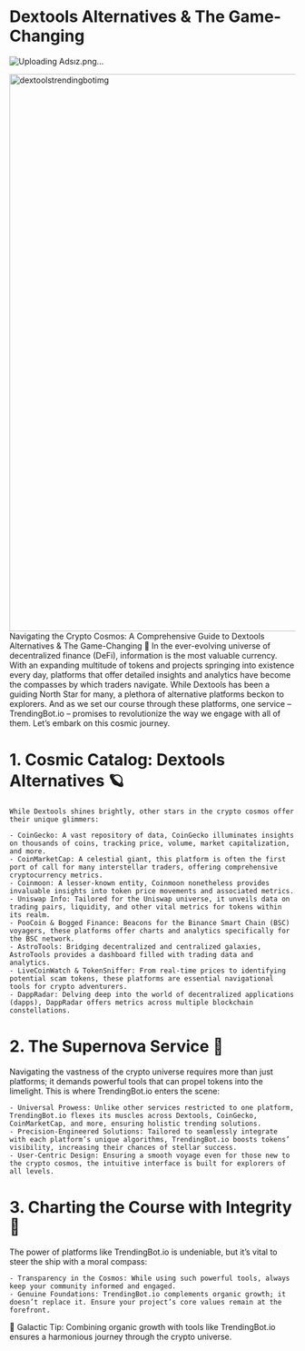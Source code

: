 # Dextools Alternatives & The Game-Changing

![Uploading Adsız.png…]()

<img width="980" alt="dextoolstrendingbotimg" src="https://github.com/sophiemarshall105/ThebotDevsRepo/assets/162816962/37803aa7-7076-46fa-bdcf-44732e06a6f4">
Navigating the Crypto Cosmos: A Comprehensive Guide to Dextools Alternatives & The Game-Changing 🌌
  In the ever-evolving universe of decentralized finance (DeFi), information is the most valuable currency. With an expanding multitude of tokens and projects springing into existence every day, platforms that offer detailed insights and analytics have become the compasses by which traders navigate. While Dextools has been a guiding North Star for many, a plethora of alternative platforms beckon to explorers. And as we set our course through these platforms, one service – TrendingBot.io – promises to revolutionize the way we engage with all of them. Let’s embark on this cosmic journey.

 # 1. Cosmic Catalog: Dextools Alternatives 🪐
    While Dextools shines brightly, other stars in the crypto cosmos offer their unique glimmers:

    - CoinGecko: A vast repository of data, CoinGecko illuminates insights on thousands of coins, tracking price, volume, market capitalization, and more.
    - CoinMarketCap: A celestial giant, this platform is often the first port of call for many interstellar traders, offering comprehensive cryptocurrency metrics.
    - Coinmoon: A lesser-known entity, Coinmoon nonetheless provides invaluable insights into token price movements and associated metrics.
    - Uniswap Info: Tailored for the Uniswap universe, it unveils data on trading pairs, liquidity, and other vital metrics for tokens within its realm.
    - PooCoin & Bogged Finance: Beacons for the Binance Smart Chain (BSC) voyagers, these platforms offer charts and analytics specifically for the BSC network.
    - AstroTools: Bridging decentralized and centralized galaxies, AstroTools provides a dashboard filled with trading data and analytics.
    - LiveCoinWatch & TokenSniffer: From real-time prices to identifying potential scam tokens, these platforms are essential navigational tools for crypto adventurers.
    - DappRadar: Delving deep into the world of decentralized applications (dapps), DappRadar offers metrics across multiple blockchain constellations.
# 2. The Supernova Service 🌠
Navigating the vastness of the crypto universe requires more than just platforms; it demands powerful tools that can propel tokens into the limelight. This is where TrendingBot.io enters the scene:

    - Universal Prowess: Unlike other services restricted to one platform, TrendingBot.io flexes its muscles across Dextools, CoinGecko, CoinMarketCap, and more, ensuring holistic trending solutions.
    - Precision-Engineered Solutions: Tailored to seamlessly integrate with each platform’s unique algorithms, TrendingBot.io boosts tokens’ visibility, increasing their chances of stellar success.
    - User-Centric Design: Ensuring a smooth voyage even for those new to the crypto cosmos, the intuitive interface is built for explorers of all levels.
# 3. Charting the Course with Integrity 🌌
The power of platforms like TrendingBot.io is undeniable, but it’s vital to steer the ship with a moral compass:

    - Transparency in the Cosmos: While using such powerful tools, always keep your community informed and engaged.
    - Genuine Foundations: TrendingBot.io complements organic growth; it doesn’t replace it. Ensure your project’s core values remain at the forefront.

🚀 Galactic Tip: Combining organic growth with tools like TrendingBot.io ensures a harmonious journey through the crypto universe.


